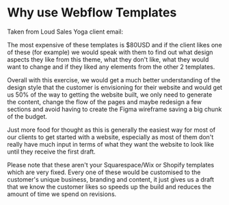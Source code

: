 
# Why use Webflow Templates

Taken from Loud Sales Yoga client email:  
  
The most expensive of these templates is $80USD and if the client likes one of these (for example) we would speak with them to find out what design aspects they like from this theme, what they don't like, what they would want to change and if they liked any elements from the other 2 templates.

Overall with this exercise, we would get a much better understanding of the design style that the customer is envisioning for their website and would get us 50% of the way to getting the website built, we only need to generate the content, change the flow of the pages and maybe redesign a few sections and avoid having to create the Figma wireframe saving a big chunk of the budget.

Just more food for thought as this is generally the easiest way for most of our clients to get started with a website, especially as most of them don't really have much input in terms of what they want the website to look like until they receive the first draft.

Please note that these aren't your Squarespace/Wix or Shopify templates which are very fixed. Every one of these would be customised to the customer's unique business, branding and content, it just gives us a draft that we know the customer likes so speeds up the build and reduces the amount of time we spend on revisions.